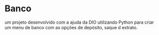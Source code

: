 # Banco

um projeto desenvolvido com a ajuda da DIO utilizando Python para criar um menu de banco com as opções de depósito, saque d extrato.
